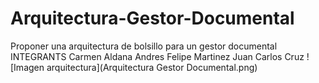 # Arquitectura-Gestor-Documental
Proponer una arquitectura de bolsillo para un gestor documental
INTEGRANTS
Carmen  Aldana 
Andres Felipe Martinez
Juan Carlos Cruz
![Imagen arquitectura](Arquitectura Gestor Documental.png)
